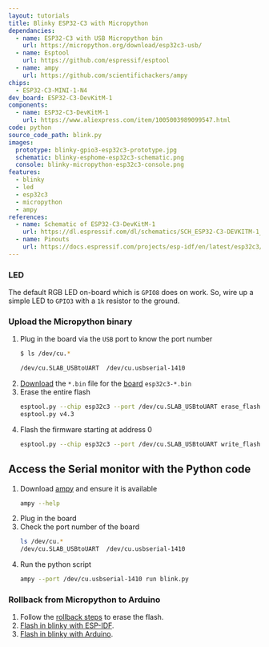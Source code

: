 ```yaml
---
layout: tutorials
title: Blinky ESP32-C3 with Micropython
dependancies:
  - name: ESP32-C3 with USB Micropython bin
    url: https://micropython.org/download/esp32c3-usb/
  - name: Esptool
    url: https://github.com/espressif/esptool
  - name: ampy
    url: https://github.com/scientifichackers/ampy
chips:
  - ESP32-C3-MINI-1-N4
dev_board: ESP32-C3-DevKitM-1
components:
  - name: ESP32-C3-DevKitM-1
    url: https://www.aliexpress.com/item/1005003989099547.html
code: python
source_code_path: blink.py
images:
  prototype: blinky-gpio3-esp32c3-prototype.jpg
  schematic: blinky-esphome-esp32c3-schematic.png
  console: blinky-micropython-esp32c3-console.png
features:
  - blinky
  - led
  - esp32c3
  - micropython
  - ampy
references:
  - name: Schematic of ESP32-C3-DevKitM-1
    url: https://dl.espressif.com/dl/schematics/SCH_ESP32-C3-DEVKITM-1_V1_20200915A.pdf
  - name: Pinouts
    url: https://docs.espressif.com/projects/esp-idf/en/latest/esp32c3/hw-reference/esp32c3/user-guide-devkitm-1.html#pin-layout
---
```


### LED

The default RGB LED on-board which is `GPIO8` does on work. So, wire up a simple LED to `GPIO3` with a `1k` resistor to the ground.

### Upload the Micropython binary

1. Plug in the board via the `USB` port to know the port number
    ```sh
    $ ls /dev/cu.*

    /dev/cu.SLAB_USBtoUART  /dev/cu.usbserial-1410
    ```
1. [Download](https://micropython.org/download/) the `*.bin` file for the [board](https://micropython.org/download/esp32c3/) `esp32c3-*.bin`
1. Erase the entire flash
    ```sh
    esptool.py --chip esp32c3 --port /dev/cu.SLAB_USBtoUART erase_flash
    esptool.py v4.3
    ```
1. Flash the firmware starting at address 0
    ```sh
    esptool.py --chip esp32c3 --port /dev/cu.SLAB_USBtoUART write_flash -z 0 _tutorials/code/blinky-micropython-esp32c3/esp32c3-*.bin
    ```

## Access the Serial monitor with the Python code

1. Download [ampy](https://github.com/scientifichackers/ampy) and ensure it is available
    ```sh
    ampy --help
    ```
1. Plug in the board
1. Check the port number of the board
    ```sh
    ls /dev/cu.*
    /dev/cu.SLAB_USBtoUART  /dev/cu.usbserial-1410
    ```
1. Run the python script
    ```sh
    ampy --port /dev/cu.usbserial-1410 run blink.py
    ```

### Rollback from Micropython to Arduino

1. Follow the [rollback steps](./rollback-esp32s3) to erase the flash.
1. [Flash in blinky with ESP-IDF](./blinky-esp-idf-esp32c3).
1. [Flash in blinky with Arduino](./blinky-arduino-esp32c3).
